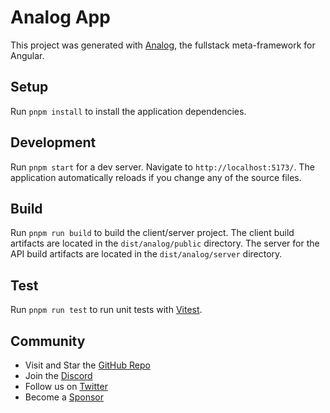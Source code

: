 # Analog App

This project was generated with [Analog](https://analogjs.org), the fullstack meta-framework for Angular.

## Setup

Run `pnpm install` to install the application dependencies.

## Development

Run `pnpm start` for a dev server. Navigate to `http://localhost:5173/`. The application automatically reloads if you change any of the source files.

## Build

Run `pnpm run build` to build the client/server project. The client build artifacts are located in the `dist/analog/public` directory. The server for the API build artifacts are located in the `dist/analog/server` directory.

## Test

Run `pnpm run test` to run unit tests with [Vitest](https://vitest.dev).

## Community

- Visit and Star the [GitHub Repo](https://github.com/analogjs/analog)
- Join the [Discord](https://chat.analogjs.org)
- Follow us on [Twitter](https://twitter.com/analogjs)
- Become a [Sponsor](https://github.com/sponsors/brandonroberts)
